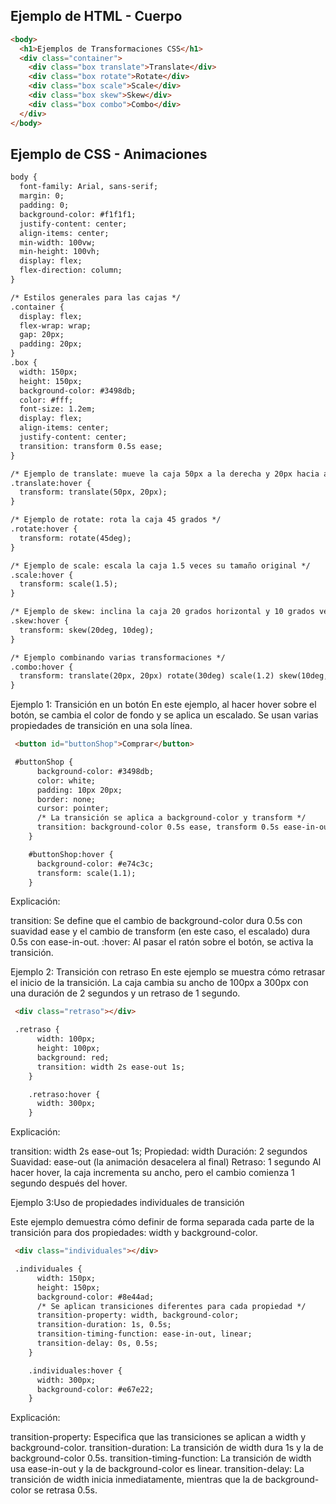 

## Ejemplo de HTML - Cuerpo

```html
<body>
  <h1>Ejemplos de Transformaciones CSS</h1>
  <div class="container">
    <div class="box translate">Translate</div>
    <div class="box rotate">Rotate</div>
    <div class="box scale">Scale</div>
    <div class="box skew">Skew</div>
    <div class="box combo">Combo</div>
  </div>
</body>
```

## Ejemplo de CSS - Animaciones


```html
body {
  font-family: Arial, sans-serif;
  margin: 0;
  padding: 0;
  background-color: #f1f1f1;
  justify-content: center;
  align-items: center;
  min-width: 100vw;
  min-height: 100vh;
  display: flex;
  flex-direction: column;
}

/* Estilos generales para las cajas */
.container {
  display: flex;
  flex-wrap: wrap;
  gap: 20px;
  padding: 20px;
}
.box {
  width: 150px;
  height: 150px;
  background-color: #3498db;
  color: #fff;
  font-size: 1.2em;
  display: flex;
  align-items: center;
  justify-content: center;
  transition: transform 0.5s ease;
}

/* Ejemplo de translate: mueve la caja 50px a la derecha y 20px hacia abajo */
.translate:hover {
  transform: translate(50px, 20px);
}

/* Ejemplo de rotate: rota la caja 45 grados */
.rotate:hover {
  transform: rotate(45deg);
}

/* Ejemplo de scale: escala la caja 1.5 veces su tamaño original */
.scale:hover {
  transform: scale(1.5);
}

/* Ejemplo de skew: inclina la caja 20 grados horizontal y 10 grados vertical */
.skew:hover {
  transform: skew(20deg, 10deg);
}

/* Ejemplo combinando varias transformaciones */
.combo:hover {
  transform: translate(20px, 20px) rotate(30deg) scale(1.2) skew(10deg, 5deg);
}
```

Ejemplo 1: Transición en un botón
En este ejemplo, al hacer hover sobre el botón, se cambia el color de fondo y se aplica un escalado. Se usan varias propiedades de transición en una sola línea.

```html
 <button id="buttonShop">Comprar</button>

 #buttonShop {
      background-color: #3498db;
      color: white;
      padding: 10px 20px;
      border: none;
      cursor: pointer;
      /* La transición se aplica a background-color y transform */
      transition: background-color 0.5s ease, transform 0.5s ease-in-out;
    }

    #buttonShop:hover {
      background-color: #e74c3c;
      transform: scale(1.1);
    }

```
Explicación:

transition: Se define que el cambio de background-color dura 0.5s con suavidad ease y el cambio de transform (en este caso, el escalado) dura 0.5s con ease-in-out.
:hover: Al pasar el ratón sobre el botón, se activa la transición.


Ejemplo 2: Transición con retraso
En este ejemplo se muestra cómo retrasar el inicio de la transición. La caja cambia su ancho de 100px a 300px con una duración de 2 segundos y un retraso de 1 segundo.

```html
 <div class="retraso"></div>

 .retraso {
      width: 100px;
      height: 100px;
      background: red;
      transition: width 2s ease-out 1s;
    }

    .retraso:hover {
      width: 300px;
    }
```
Explicación:

transition: width 2s ease-out 1s;
Propiedad: width
Duración: 2 segundos
Suavidad: ease-out (la animación desacelera al final)
Retraso: 1 segundo
Al hacer hover, la caja incrementa su ancho, pero el cambio comienza 1 segundo después del hover.



Ejemplo 3:Uso de propiedades individuales de transición

Este ejemplo demuestra cómo definir de forma separada cada parte de la transición para dos propiedades: width y background-color.

```html
 <div class="individuales"></div>

 .individuales {
      width: 150px;
      height: 150px;
      background-color: #8e44ad;
      /* Se aplican transiciones diferentes para cada propiedad */
      transition-property: width, background-color;
      transition-duration: 1s, 0.5s;
      transition-timing-function: ease-in-out, linear;
      transition-delay: 0s, 0.5s;
    }

    .individuales:hover {
      width: 300px;
      background-color: #e67e22;
    }
```

Explicación:

transition-property: Especifica que las transiciones se aplican a width y background-color.
transition-duration: La transición de width dura 1s y la de background-color 0.5s.
transition-timing-function: La transición de width usa ease-in-out y la de background-color es linear.
transition-delay: La transición de width inicia inmediatamente, mientras que la de background-color se retrasa 0.5s.
